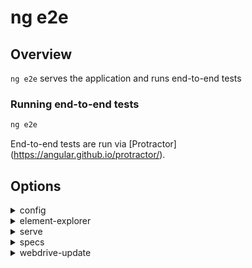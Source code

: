 <!-- Links in /docs/documentation should NOT have `.md` at the end, because they end up in our wiki at release. -->

# ng e2e

## Overview
`ng e2e` serves the application and runs end-to-end tests

### Running end-to-end tests

```bash
ng e2e
```

End-to-end tests are run via [Protractor] (https://angular.github.io/protractor/).

## Options
<details>
  <summary>config</summary>
  <p>
    `--config` (alias: `-c`)
  </p>
  <p>
    Use a specific config file. Defaults to the protractor config file in `.angular-cli.json`.
  </p>
</details>

<details>
  <summary>element-explorer</summary>
  <p>
    `--element-explorer` (alias: `-ee`) _default value: false_
  </p>
  <p>
    Start Protractor's [Element Explorer](https://github.com/angular/protractor/blob/master/docs/debugging.md#testing-out-protractor-interactively) for debugging.
  </p>
</details>

<details>
  <summary>serve</summary>
  <p>
    `--serve` (alias: `-s`) _default value: true_
  </p>
  <p>
    Compile and Serve the app. All serve options are also available. The live-reload option defaults to false, and the default port will be random.
  </p>
</details>

<details>
  <summary>specs</summary>
  <p>
    `--specs` (alias: `-sp`) _default value: []_
  </p>
  <p>
    Override specs in the protractor config. Can send in multiple specs by repeating flag (ng e2e --specs=spec1.ts --specs=spec2.ts).
  </p>
</details>

<details>
  <summary>webdrive-update</summary>
  <p>
    `--webdrive-update` (alias: `-wu`) _default value: true_
  </p>
  <p>
    Try to update webdriver.
  </p>
</details>
